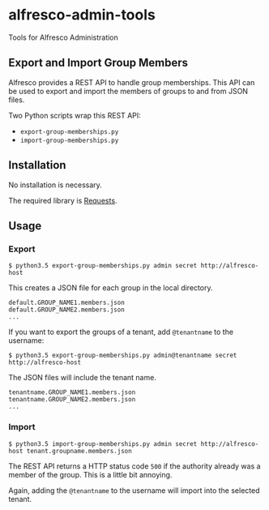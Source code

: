 # alfresco-admin-tools
Tools for Alfresco Administration

## Export and Import Group Members

Alfresco provides a REST API to handle group memberships. This API
can be used to export and import the members of groups to and from
JSON files.

Two Python scripts wrap this REST API:

* `export-group-memberships.py`
* `import-group-memberships.py`

## Installation

No installation is necessary.

The required library is [Requests](http://docs.python-requests.org/en/master/).

## Usage

### Export

    $ python3.5 export-group-memberships.py admin secret http://alfresco-host

This creates a JSON file for each group in the local directory.

    default.GROUP_NAME1.members.json
    default.GROUP_NAME2.members.json
    ...

If you want to export the groups of a tenant, add `@tenantname` to the username:

    $ python3.5 export-group-memberships.py admin@tenantname secret http://alfresco-host

The JSON files will include the tenant name.

    tenantname.GROUP_NAME1.members.json
    tenantname.GROUP_NAME2.members.json
    ...

### Import

    $ python3.5 import-group-memberships.py admin secret http://alfresco-host tenant.groupname.members.json

The REST API returns a HTTP status code `500` if the authority already was a member of the group. This is a little bit annoying.

Again, adding the `@tenantname` to the username will import into the selected tenant.
